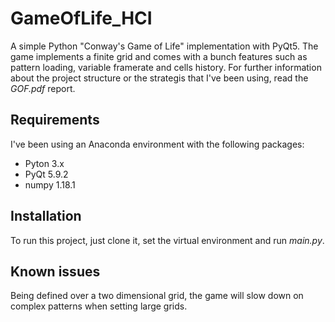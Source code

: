 # GameOfLife_HCI
A simple Python "Conway's Game of Life" implementation with PyQt5.
The game implements a finite grid and comes with a bunch features such as pattern loading, variable framerate and cells history.
For further information about the project structure or the strategis that I've been using, read the _GOF.pdf_ report.

## Requirements
I've been using an Anaconda environment with the following packages:
- Pyton 3.x
- PyQt 5.9.2
- numpy 1.18.1

## Installation
To run this project, just clone it, set the virtual environment and run _main.py_.

## Known issues
Being defined over a two dimensional grid, the game will slow down on complex patterns when setting large grids.
